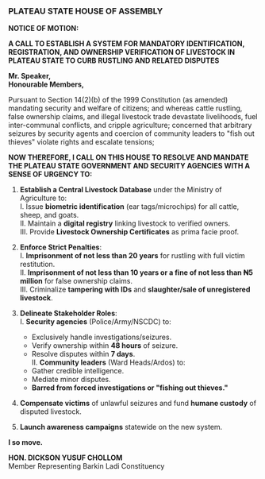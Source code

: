 

### **PLATEAU STATE HOUSE OF ASSEMBLY**  
**NOTICE OF MOTION:** 
 
**A CALL TO ESTABLISH A SYSTEM FOR MANDATORY IDENTIFICATION, REGISTRATION, AND OWNERSHIP VERIFICATION OF LIVESTOCK IN PLATEAU STATE TO CURB RUSTLING AND RELATED DISPUTES**  

**Mr. Speaker,**  
**Honourable Members,**  

Pursuant to Section 14(2)(b) of the 1999 Constitution (as amended) mandating security and welfare of citizens; and whereas cattle rustling, false ownership claims, and illegal livestock trade devastate livelihoods, fuel inter-communal conflicts, and cripple agriculture; concerned that arbitrary seizures by security agents and coercion of community leaders to "fish out thieves" violate rights and escalate tensions;  

**NOW THEREFORE, I CALL ON THIS HOUSE TO RESOLVE AND MANDATE THE PLATEAU STATE GOVERNMENT AND SECURITY AGENCIES WITH A SENSE OF URGENCY TO:**  

1. **Establish a Central Livestock Database** under the Ministry of Agriculture to:  
   I. Issue **biometric identification** (ear tags/microchips) for all cattle, sheep, and goats.  
   II. Maintain a **digital registry** linking livestock to verified owners.  
   III. Provide **Livestock Ownership Certificates** as prima facie proof.  

2. **Enforce Strict Penalties**:  
   I. **Imprisonment of not less than 20 years** for rustling with full victim restitution.  
   II. **Imprisonment of not less than 10 years or a fine of not less than ₦5 million** for false ownership claims.  
   III. Criminalize **tampering with IDs** and **slaughter/sale of unregistered livestock**.  

3. **Delineate Stakeholder Roles**:  
   I. **Security agencies** (Police/Army/NSCDC) to:  
      - Exclusively handle investigations/seizures.  
      - Verify ownership within **48 hours** of seizure.  
      - Resolve disputes within **7 days**.  
   II. **Community leaders** (Ward Heads/Ardos) to:  
      - Gather credible intelligence.  
      - Mediate minor disputes.  
      - **Barred from forced investigations or "fishing out thieves."**  

4. **Compensate victims** of unlawful seizures and fund **humane custody** of disputed livestock.  
5. **Launch awareness campaigns** statewide on the new system.  

**I so move.**  

**HON. DICKSON YUSUF CHOLLOM**  
Member Representing Barkin Ladi Constituency  

 

